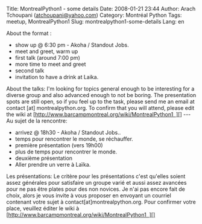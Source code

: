 Title: MontrealPython1 - some details
Date: 2008-01-21 23:44
Author: Arach Tchoupani (atchoupani@yahoo.com)
Category: Montréal Python
Tags: meetup, MontrealPython1
Slug: montrealpython1-some-details
Lang: en

About the format :

-   show up @ 6:30 pm - Akoha / Standout Jobs.
-   meet and greet, warm up
-   first talk (around 7:00 pm)
-   more time to meet and greet
-   second talk
-   invitation to have a drink at Laika.

About the talks: I'm looking for topics general enough to be interesting
for a diverse group and also advanced enough to not be boring. The
presentation spots are still open, so if you feel up to the task, please
send me an email at contact [at] montrealpython.org. To confirm that you
will attend, please edit the wiki at
[http://www.barcampmontreal.org/wiki/MontrealPython1  ][] --- Au sujet
de la rencontre:

-   arrivez @ 18h30 - Akoha / Standout Jobs..
-   temps pour rencontrer le monde, se réchauffer.
-   première présentation (vers 19h00)
-   plus de temps pour rencontrer le monde.
-   deuxième présentation
-   Aller prendre un verre à Laïka.

Les présentations: Le critère pour les présentations c'est qu'elles
soient assez générales pour satisfaire un groupe varié et aussi assez
avancées pour ne pas être plates pour des non novices. Je n'ai pas
encore fait de choix, alors je vous invite à vous proposer en envoyant
un courriel contenant votre sujet à contact[at]montrealpython.org.
[][http://www.barcampmontreal.org/wiki/MontrealPython1  ]Pour confirmer
votre place, veuillez éditer le wiki à
[http://www.barcampmontreal.org/wiki/MontrealPython1  ][]

  [http://www.barcampmontreal.org/wiki/MontrealPython1  ]: http://www.barcampmontreal.org/wiki/MontrealPython1
    "MP1 wiki "
